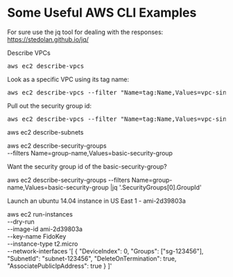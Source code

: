 # Some Useful AWS CLI Examples

For sure use the jq tool for dealing with the responses: https://stedolan.github.io/jq/

Describe VPCs

<pre>
aws ec2 describe-vpcs
</pre>

Look as a specific VPC using its tag name:

<pre>
aws ec2 describe-vpcs --filter "Name=tag:Name,Values=vpc-single-public-subnet"
</pre>

Pull out the security group id:

<pre>
aws ec2 describe-vpcs --filter "Name=tag:Name,Values=vpc-single-public-subnet"|jq '.Vpcs[0].VpcId'
</pre>

aws ec2 describe-subnets


aws ec2 describe-security-groups \
--filters Name=group-name,Values=basic-security-group

Want the security group id of the basic-security-group?

aws ec2 describe-security-groups --filters Name=group-name,Values=basic-security-group |jq '.SecurityGroups[0].GroupId'



Launch an ubuntu 14.04 instance in US East 1 - ami-2d39803a

aws ec2 run-instances \
--dry-run \
--image-id ami-2d39803a \
--key-name FidoKey \
--instance-type t2.micro \
--network-interfaces '[ { "DeviceIndex": 0, "Groups": ["sg-123456"], "SubnetId": "subnet-123456", "DeleteOnTermination": true, "AssociatePublicIpAddress": true } ]'



